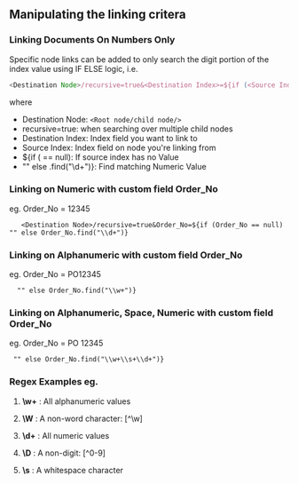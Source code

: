 ## Manipulating the linking critera

### Linking Documents On Numbers Only


Specific node links can be added to only search the digit portion of the index value using IF ELSE logic, i.e.
```javascript
<Destination Node>/recursive=true&<Destination Index>=${if (<Source Index> == null) "" else <Source Index>.find("\\d+")}
```

where 

*  Destination Node: `<Root node/child node/>`
*  recursive=true: when searching over multiple child nodes
*  Destination Index: Index field you want to link to
*  Source Index: Index field on node you're linking from
*  ${if (<Source Index> == null): If source index has no Value
*  "" else <Source Index>.find("\\d+")}: Find matching Numeric Value


### Linking on Numeric with custom field Order_No
eg. Order_No = 12345

       <Destination Node>/recursive=true&Order_No=${if (Order_No == null) "" else Order_No.find("\\d+")}
### Linking on Alphanumeric with custom field Order_No
eg. Order_No = PO12345

      "" else Order_No.find("\\w+")}
### Linking on Alphanumeric, Space, Numeric with custom field Order_No
eg. Order_No = PO 12345

     "" else Order_No.find("\\w+\\s+\\d+")}
     
### Regex Examples eg.
1)  **\\w+**    : All alphanumeric values

2)  **\\W**     : A non-word character: [^\w]

3)  **\\d+**    : All numeric values

4)  **\\D**     : A non-digit: [^0-9]

5)  **\\s**     : A whitespace character
